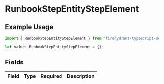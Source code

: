 # RunbookStepEntityStepElement

## Example Usage

```typescript
import { RunbookStepEntityStepElement } from "firehydrant-typescript-sdk/models/components";

let value: RunbookStepEntityStepElement = {};
```

## Fields

| Field       | Type        | Required    | Description |
| ----------- | ----------- | ----------- | ----------- |